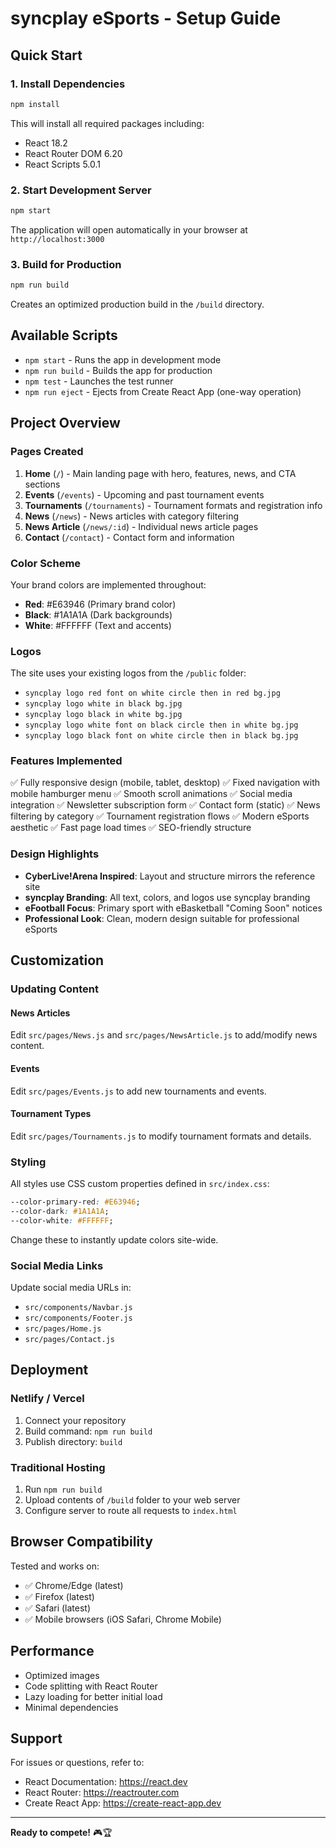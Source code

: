 # syncplay eSports - Setup Guide

## Quick Start

### 1. Install Dependencies

```bash
npm install
```

This will install all required packages including:
- React 18.2
- React Router DOM 6.20
- React Scripts 5.0.1

### 2. Start Development Server

```bash
npm start
```

The application will open automatically in your browser at `http://localhost:3000`

### 3. Build for Production

```bash
npm run build
```

Creates an optimized production build in the `/build` directory.

## Available Scripts

- `npm start` - Runs the app in development mode
- `npm run build` - Builds the app for production
- `npm test` - Launches the test runner
- `npm run eject` - Ejects from Create React App (one-way operation)

## Project Overview

### Pages Created

1. **Home** (`/`) - Main landing page with hero, features, news, and CTA sections
2. **Events** (`/events`) - Upcoming and past tournament events
3. **Tournaments** (`/tournaments`) - Tournament formats and registration info
4. **News** (`/news`) - News articles with category filtering
5. **News Article** (`/news/:id`) - Individual news article pages
6. **Contact** (`/contact`) - Contact form and information

### Color Scheme

Your brand colors are implemented throughout:
- **Red**: #E63946 (Primary brand color)
- **Black**: #1A1A1A (Dark backgrounds)
- **White**: #FFFFFF (Text and accents)

### Logos

The site uses your existing logos from the `/public` folder:
- `syncplay logo red font on white circle then in red bg.jpg`
- `syncplay logo white in black bg.jpg`
- `syncplay logo black in white bg.jpg`
- `syncplay logo white font on black circle then in white bg.jpg`
- `syncplay logo black font on white circle then in black bg.jpg`

### Features Implemented

✅ Fully responsive design (mobile, tablet, desktop)
✅ Fixed navigation with mobile hamburger menu
✅ Smooth scroll animations
✅ Social media integration
✅ Newsletter subscription form
✅ Contact form (static)
✅ News filtering by category
✅ Tournament registration flows
✅ Modern eSports aesthetic
✅ Fast page load times
✅ SEO-friendly structure

### Design Highlights

- **CyberLive!Arena Inspired**: Layout and structure mirrors the reference site
- **syncplay Branding**: All text, colors, and logos use syncplay branding
- **eFootball Focus**: Primary sport with eBasketball "Coming Soon" notices
- **Professional Look**: Clean, modern design suitable for professional eSports

## Customization

### Updating Content

#### News Articles
Edit `src/pages/News.js` and `src/pages/NewsArticle.js` to add/modify news content.

#### Events
Edit `src/pages/Events.js` to add new tournaments and events.

#### Tournament Types
Edit `src/pages/Tournaments.js` to modify tournament formats and details.

### Styling

All styles use CSS custom properties defined in `src/index.css`:
```css
--color-primary-red: #E63946;
--color-dark: #1A1A1A;
--color-white: #FFFFFF;
```

Change these to instantly update colors site-wide.

### Social Media Links

Update social media URLs in:
- `src/components/Navbar.js`
- `src/components/Footer.js`
- `src/pages/Home.js`
- `src/pages/Contact.js`

## Deployment

### Netlify / Vercel

1. Connect your repository
2. Build command: `npm run build`
3. Publish directory: `build`

### Traditional Hosting

1. Run `npm run build`
2. Upload contents of `/build` folder to your web server
3. Configure server to route all requests to `index.html`

## Browser Compatibility

Tested and works on:
- ✅ Chrome/Edge (latest)
- ✅ Firefox (latest)
- ✅ Safari (latest)
- ✅ Mobile browsers (iOS Safari, Chrome Mobile)

## Performance

- Optimized images
- Code splitting with React Router
- Lazy loading for better initial load
- Minimal dependencies

## Support

For issues or questions, refer to:
- React Documentation: https://react.dev
- React Router: https://reactrouter.com
- Create React App: https://create-react-app.dev

---

**Ready to compete!** 🎮🏆

